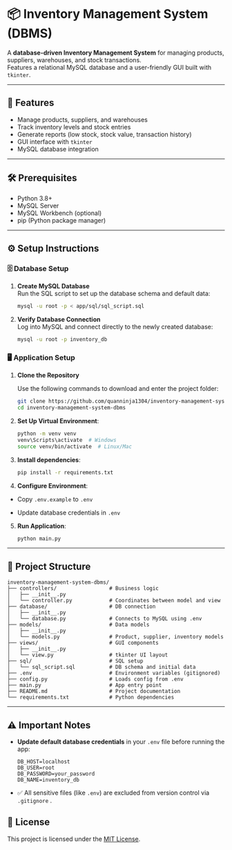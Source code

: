 # 📦 Inventory Management System (DBMS)

A **database-driven Inventory Management System** for managing products, suppliers, warehouses, and stock transactions.  
Features a relational MySQL database and a user-friendly GUI built with `tkinter`.

---

## 🚀 Features
- Manage products, suppliers, and warehouses
- Track inventory levels and stock entries
- Generate reports (low stock, stock value, transaction history)
- GUI interface with `tkinter`
- MySQL database integration

---

## 🛠️ Prerequisites
- Python 3.8+
- MySQL Server
- MySQL Workbench (optional)
- pip (Python package manager)

---

## ⚙️ Setup Instructions

### 🗄️ Database Setup

1. **Create MySQL Database**  
   Run the SQL script to set up the database schema and default data:

   ```bash
   mysql -u root -p < app/sql/sql_script.sql
2. **Verify Database Connection**  
   Log into MySQL and connect directly to the newly created database:

   ```bash
   mysql -u root -p inventory_db
### 🖥️ Application Setup

1. **Clone the Repository**

   Use the following commands to download and enter the project folder:

   ```bash
   git clone https://github.com/quanninja1304/inventory-management-system-dbms.git
   cd inventory-management-system-dbms
2. **Set Up Virtual Environment**:
    ```bash
    python -m venv venv
    venv\Scripts\activate  # Windows
    source venv/bin/activate  # Linux/Mac
    ```
3. **Install dependencies**:
    ```bash
    pip install -r requirements.txt
    ```
4. **Configure Environment**:
- Copy `.env.example` to `.env`

- Update database credentials in `.env`
5. **Run Application**:
    ```bash
    python main.py
    ```

---
## 📁 Project Structure
```
inventory-management-system-dbms/
├── controllers/                 # Business logic
│   ├── __init__.py
│   └── controller.py            # Coordinates between model and view
├── database/                    # DB connection
│   ├── __init__.py
│   └── database.py              # Connects to MySQL using .env
├── models/                      # Data models
│   ├── __init__.py
│   └── models.py                # Product, supplier, inventory models
├── views/                       # GUI components
│   ├── __init__.py
│   └── view.py                  # tkinter UI layout
├── sql/                         # SQL setup
│   └── sql_script.sql           # DB schema and initial data
├── .env                         # Environment variables (gitignored)
├── config.py                    # Loads config from .env
├── main.py                      # App entry point
├── README.md                    # Project documentation
└── requirements.txt             # Python dependencies
```
---
## ⚠️ Important Notes

- **Update default database credentials** in your `.env` file before running the app:

  ```env
  DB_HOST=localhost
  DB_USER=root
  DB_PASSWORD=your_password
  DB_NAME=inventory_db
  ```
- ✅ All sensitive files (like `.env`) are excluded from version control via `.gitignore`   .
## 📜 License

This project is licensed under the [MIT License](https://opensource.org/licenses/MIT).
